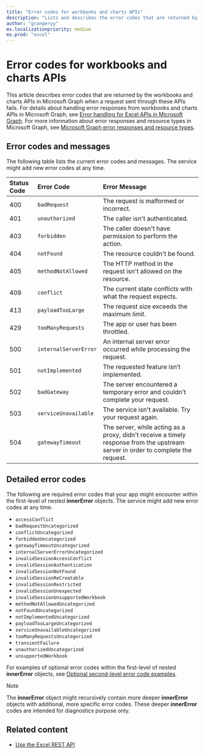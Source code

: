 ```yaml
---
title: "Error codes for workbooks and charts APIs"
description: "Lists and describes the error codes that are returned by the workbooks and charts APIs in Microsoft Graph when a request sent through the API fails."
author: "grangeryy"
ms.localizationpriority: medium
ms.prod: "excel"
---
```


# Error codes for workbooks and charts APIs

This article describes error codes that are returned by the workbooks and charts APIs in Microsoft Graph when a request sent through these APIs fails. For details about handling error responses from workbooks and charts APIs in Microsoft Graph, see [Error handling for Excel APIs in Microsoft Graph](workbook-error-handling.md). For more information about error responses and resource types in Microsoft Graph, see [Microsoft Graph error responses and resource types](errors.md).

## Error codes and messages

The following table lists the current error codes and messages. The service might add new error codes at any time.

| Status Code | Error Code            | Error Message                                                                                                                     |
|:------------|:----------------------|:----------------------------------------------------------------------------------------------------------------------------------|
| 400         | `badRequest`          | The request is malformed or incorrect.                                                                                            |
| 401         | `unauthorized`        | The caller isn't authenticated.                                                                                                  |
| 403         | `forbidden`           | The caller doesn't have permission to perform the action.                                                                         |
| 404         | `notFound`            | The resource couldn't be found.                                                                                                  |
| 405         | `methodNotAllowed`    | The HTTP method in the request isn't allowed on the resource.                                                                    |
| 409         | `conflict`            | The current state conflicts with what the request expects.                                                                        |
| 413         | `payloadTooLarge`     | The request size exceeds the maximum limit.                                                                                       |
| 429         | `tooManyRequests`     | The app or user has been throttled.                                                                                               |
| 500         | `internalServerError` | An internal server error occurred while processing the request.                                                                   |
| 501         | `notImplemented`      | The requested feature isn’t implemented.                                                                                          |
| 502         | `badGateway`          | The server encountered a temporary error and couldn't complete your request.                                                     |
| 503         | `serviceUnavailable`  | The service isn't available. Try your request again.                                                                      |
| 504         | `gatewayTimeout`      | The server, while acting as a proxy, didn't receive a timely response from the upstream server in order to complete the request. |

## Detailed error codes

The following are required error codes that your app might encounter within the first-level of nested **innerError** objects. The service might add new error codes at any time.

- `accessConflict`
- `badRequestUncategorized`
- `conflictUncategorized`
- `forbiddenUncategorized`
- `gatewayTimeoutUncategorized`
- `internalServerErrorUncategorized`
- `invalidSessionAccessConflict`
- `invalidSessionAuthentication`
- `invalidSessionNotFound`
- `invalidSessionReCreatable`
- `invalidSessionRestricted`
- `invalidSessionUnexpected`
- `invalidSessionUnsupportedWorkbook`
- `methodNotAllowedUncategorized`
- `notFoundUncategorized`
- `notImplementedUncategorized`
- `payloadTooLargeUncategorized`
- `serviceUnavailableUncategorized`
- `tooManyRequestsUncategorized`
- `transientFailure`
- `unauthorizedUncategorized`
- `unsupportedWorkbook`

For examples of optional error codes within the first-level of nested **innerError** objects, see [Optional second-level error code examples](workbook-error-handling.md#optional-second-level-error-code-examples).

> [!NOTE]
> The **innerError** object might recursively contain more deeper **innerError** objects with additional, more specific error codes. These deeper **innerError** codes are intended for diagnostics purpose only.

<!-- {
  "type": "#page.annotation",
  "description": "Workbook error code and message",
  "keywords": "error response, error codes, innerError, message, code",
  "section": "documentation",
  "tocPath": ""
} -->

## Related content

- [Use the Excel REST API](/graph/api/resources/excel)